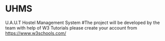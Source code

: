 # UHMS
U.A.U.T Hostel Management System
#The project will be developed by the team with help of W3 Tutorials please create your account from https://www.w3schools.com/

